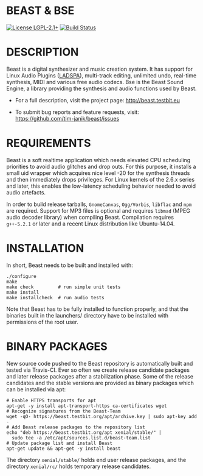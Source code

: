 BEAST & BSE
===========

[![License LGPL-2.1+](http://testbit.eu/~timj/pics/license-lgpl-2-1+.svg)](https://github.com/tim-janik/beast/blob/master/COPYING)
[![Build Status](https://travis-ci.org/tim-janik/beast.svg)](https://travis-ci.org/tim-janik/beast)

# DESCRIPTION

Beast is a digital synthesizer and music creation system. It has support
for Linux Audio Plugins
([LADSPA](http://wikipedia.org/wiki/LADSPA)),
multi-track editing, unlimited undo, real-time synthesis, MIDI and various
free audio codecs.
Bse is the Beast Sound Engine, a library providing the synthesis and
audio functions used by Beast.

* For a full description, visit the project page:
	http://beast.testbit.eu

* To submit bug reports and feature requests, visit:
	https://github.com/tim-janik/beast/issues


# REQUIREMENTS

Beast is a soft realtime application which needs elevated CPU scheduling
priorities to avoid audio glitches and drop outs. For this purpose, it
installs a small uid wrapper which acquires nice level -20 for the
synthesis threads and then immediately drops privileges.
For Linux kernels of the 2.6.x series and later, this enables the
low-latency scheduling behavior needed to avoid audio artefacts.

In order to build release tarballs, `GnomeCanvas`, `Ogg/Vorbis`,
`libflac` and `npm` are required.  Support for MP3 files is optional
and requires `libmad` (MPEG audio decoder library) when compiling
Beast.  Compilation requires `g++-5.2.1` or later and a recent Linux
distribution like Ubuntu-14.04.


# INSTALLATION

In short, Beast needs to be built and installed with:

	./configure
	make
	make check         # run simple unit tests
	make install
	make installcheck  # run audio tests

Note that Beast has to be fully installed to function properly, and that
the binaries built in the launchers/ directory have to be installed with
permissions of the root user.

# BINARY PACKAGES

New source code pushed to the Beast repository is automatically built
and tested via Travis-CI. Ever so often we create release candidate
packages and later release packages after a stabilization phase.
Some of the release candidates and the stable versions are provided
as binary packages which can be installed via apt:

    # Enable HTTPS transports for apt
    apt-get -y install apt-transport-https ca-certificates wget
	# Recognize signatures from the Beast-Team
	wget -qO- https://beast.testbit.org/apt/archive.key | sudo apt-key add -
    # Add Beast release packages to the repository list
    echo "deb https://beast.testbit.org/apt xenial/stable/" |
      sudo tee -a /etc/apt/sources.list.d/beast-team.list
    # Update package list and install Beast
    apt-get update && apt-get -y install beast

The directory `xenial/stable/` holds end user release packages, and
the directory `xenial/rc/` holds temporary release candidates.
